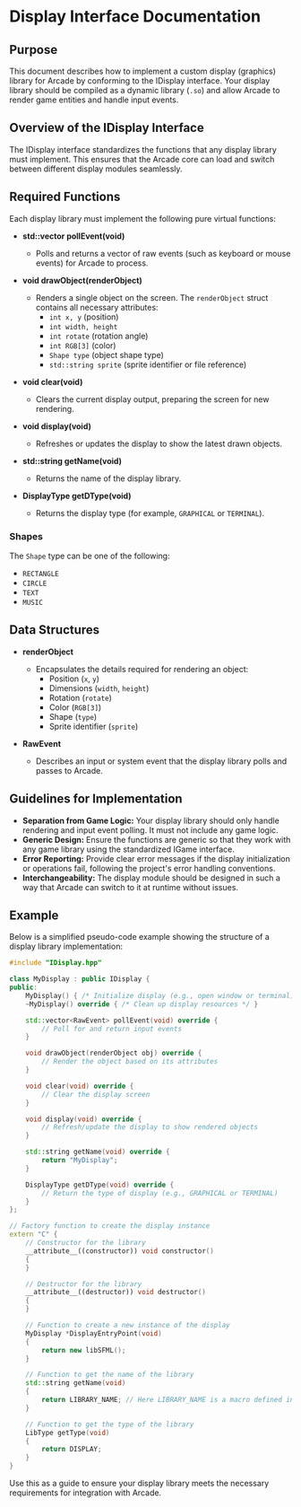 # Display Interface Documentation

## Purpose
This document describes how to implement a custom display (graphics) library for Arcade by conforming to the IDisplay interface. Your display library should be compiled as a dynamic library (`.so`) and allow Arcade to render game entities and handle input events.

## Overview of the IDisplay Interface
The IDisplay interface standardizes the functions that any display library must implement. This ensures that the Arcade core can load and switch between different display modules seamlessly.

## Required Functions

Each display library must implement the following pure virtual functions:

- **std::vector<RawEvent> pollEvent(void)**
  - Polls and returns a vector of raw events (such as keyboard or mouse events) for Arcade to process.

- **void drawObject(renderObject)**
  - Renders a single object on the screen. The `renderObject` struct contains all necessary attributes:
    - `int x, y` (position)
    - `int width, height`
    - `int rotate` (rotation angle)
    - `int RGB[3]` (color)
    - `Shape type` (object shape type)
    - `std::string sprite` (sprite identifier or file reference)

- **void clear(void)**
  - Clears the current display output, preparing the screen for new rendering.

- **void display(void)**
  - Refreshes or updates the display to show the latest drawn objects.

- **std::string getName(void)**
  - Returns the name of the display library.

- **DisplayType getDType(void)**
  - Returns the display type (for example, `GRAPHICAL` or `TERMINAL`).

### Shapes
The `Shape` type can be one of the following:
- `RECTANGLE`
- `CIRCLE`
- `TEXT`
- `MUSIC`

## Data Structures

- **renderObject**
  - Encapsulates the details required for rendering an object:
    - Position (`x`, `y`)
    - Dimensions (`width`, `height`)
    - Rotation (`rotate`)
    - Color (`RGB[3]`)
    - Shape (`type`)
    - Sprite identifier (`sprite`)

- **RawEvent**
  - Describes an input or system event that the display library polls and passes to Arcade.

## Guidelines for Implementation

- **Separation from Game Logic:** Your display library should only handle rendering and input event polling. It must not include any game logic.
- **Generic Design:** Ensure the functions are generic so that they work with any game library using the standardized IGame interface.
- **Error Reporting:** Provide clear error messages if the display initialization or operations fail, following the project's error handling conventions.
- **Interchangeability:** The display module should be designed in such a way that Arcade can switch to it at runtime without issues.

## Example

Below is a simplified pseudo-code example showing the structure of a display library implementation:

```cpp
#include "IDisplay.hpp"

class MyDisplay : public IDisplay {
public:
    MyDisplay() { /* Initialize display (e.g., open window or terminal) */ }
    ~MyDisplay() override { /* Clean up display resources */ }

    std::vector<RawEvent> pollEvent(void) override {
        // Poll for and return input events
    }

    void drawObject(renderObject obj) override {
        // Render the object based on its attributes
    }

    void clear(void) override {
        // Clear the display screen
    }

    void display(void) override {
        // Refresh/update the display to show rendered objects
    }

    std::string getName(void) override {
        return "MyDisplay";
    }

    DisplayType getDType(void) override {
        // Return the type of display (e.g., GRAPHICAL or TERMINAL)
    }
};

// Factory function to create the display instance
extern "C" {
    // Constructor for the library
    __attribute__((constructor)) void constructor()
    {
    }

    // Destructor for the library
    __attribute__((destructor)) void destructor()
    {
    }

    // Function to create a new instance of the display
    MyDisplay *DisplayEntryPoint(void)
    {
        return new libSFML();
    }

    // Function to get the name of the library
    std::string getName(void)
    {
        return LIBRARY_NAME; // Here LIBRARY_NAME is a macro defined in your library
    }

    // Function to get the type of the library
    LibType getType(void)
    {
        return DISPLAY;
    }
}
```

Use this as a guide to ensure your display library meets the necessary requirements for integration with Arcade.